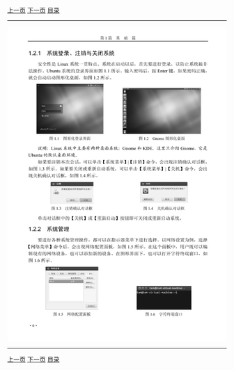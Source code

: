 [上一页](018.md) [下一页](020.md) [目录](../README.md)

***

![019](../images/019.png)

***

[上一页](018.md) [下一页](020.md) [目录](../README.md)
